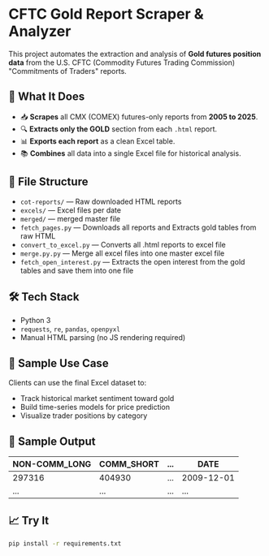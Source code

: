 # CFTC Gold Report Scraper & Analyzer

This project automates the extraction and analysis of **Gold futures position data** from the U.S. CFTC (Commodity Futures Trading Commission) "Commitments of Traders" reports.

## 🧠 What It Does

- 📥 **Scrapes** all CMX (COMEX) futures-only reports from **2005 to 2025**.
- 🔍 **Extracts only the GOLD** section from each `.html` report.
- 📊 **Exports each report** as a clean Excel table.
- 📚 **Combines** all data into a single Excel file for historical analysis.

## 📂 File Structure

- `cot-reports/` — Raw downloaded HTML reports
- `excels/` — Excel files per date 
- `merged/` — merged master file
- `fetch_pages.py` — Downloads all reports and Extracts gold tables from raw HTML
- `convert_to_excel.py` — Converts all .html reports to excel file
- `merge.py.py` — Merge all excel files into one master excel file
- `fetch_open_interest.py` — Extracts the open interest from the gold tables and save them into one file

## 🛠️ Tech Stack

- Python 3
- `requests`, `re`, `pandas`, `openpyxl`
- Manual HTML parsing (no JS rendering required)

## 🧪 Sample Use Case

Clients can use the final Excel dataset to:

- Track historical market sentiment toward gold
- Build time-series models for price prediction
- Visualize trader positions by category

## 📌 Sample Output

| NON-COMM_LONG | COMM_SHORT | ... | DATE       |
|---------------|------------|-----|------------|
| 297316        | 404930     | ... | 2009-12-01 |
| ...           | ...        | ... | ...        |

## 📈 Try It

```bash
pip install -r requirements.txt

